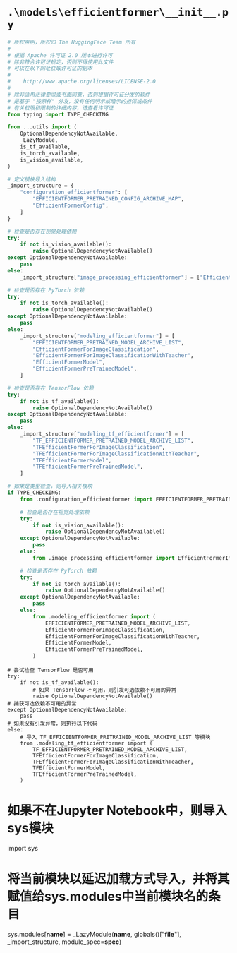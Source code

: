 # `.\models\efficientformer\__init__.py`

```py
# 版权声明，版权归 The HuggingFace Team 所有
#
# 根据 Apache 许可证 2.0 版本进行许可
# 除非符合许可证规定，否则不得使用此文件
# 可以在以下网址获取许可证的副本
#
#    http://www.apache.org/licenses/LICENSE-2.0
#
# 除非适用法律要求或书面同意，否则根据许可证分发的软件
# 是基于 "按原样" 分发，没有任何明示或暗示的担保或条件
# 有关权限和限制的详细内容，请查看许可证
from typing import TYPE_CHECKING

from ...utils import (
    OptionalDependencyNotAvailable,
    _LazyModule,
    is_tf_available,
    is_torch_available,
    is_vision_available,
)

# 定义模块导入结构
_import_structure = {
    "configuration_efficientformer": [
        "EFFICIENTFORMER_PRETRAINED_CONFIG_ARCHIVE_MAP",
        "EfficientFormerConfig",
    ]
}

# 检查是否存在视觉处理依赖
try:
    if not is_vision_available():
        raise OptionalDependencyNotAvailable()
except OptionalDependencyNotAvailable:
    pass
else:
    _import_structure["image_processing_efficientformer"] = ["EfficientFormerImageProcessor"]

# 检查是否存在 PyTorch 依赖
try:
    if not is_torch_available():
        raise OptionalDependencyNotAvailable()
except OptionalDependencyNotAvailable:
    pass
else:
    _import_structure["modeling_efficientformer"] = [
        "EFFICIENTFORMER_PRETRAINED_MODEL_ARCHIVE_LIST",
        "EfficientFormerForImageClassification",
        "EfficientFormerForImageClassificationWithTeacher",
        "EfficientFormerModel",
        "EfficientFormerPreTrainedModel",
    ]

# 检查是否存在 TensorFlow 依赖
try:
    if not is_tf_available():
        raise OptionalDependencyNotAvailable()
except OptionalDependencyNotAvailable:
    pass
else:
    _import_structure["modeling_tf_efficientformer"] = [
        "TF_EFFICIENTFORMER_PRETRAINED_MODEL_ARCHIVE_LIST",
        "TFEfficientFormerForImageClassification",
        "TFEfficientFormerForImageClassificationWithTeacher",
        "TFEfficientFormerModel",
        "TFEfficientFormerPreTrainedModel",
    ]

# 如果是类型检查，则导入相关模块
if TYPE_CHECKING:
    from .configuration_efficientformer import EFFICIENTFORMER_PRETRAINED_CONFIG_ARCHIVE_MAP, EfficientFormerConfig

    # 检查是否存在视觉处理依赖
    try:
        if not is_vision_available():
            raise OptionalDependencyNotAvailable()
    except OptionalDependencyNotAvailable:
        pass
    else:
        from .image_processing_efficientformer import EfficientFormerImageProcessor

    # 检查是否存在 PyTorch 依赖
    try:
        if not is_torch_available():
            raise OptionalDependencyNotAvailable()
    except OptionalDependencyNotAvailable:
        pass
    else:
        from .modeling_efficientformer import (
            EFFICIENTFORMER_PRETRAINED_MODEL_ARCHIVE_LIST,
            EfficientFormerForImageClassification,
            EfficientFormerForImageClassificationWithTeacher,
            EfficientFormerModel,
            EfficientFormerPreTrainedModel,
        )
```  
    # 尝试检查 TensorFlow 是否可用
    try:
        if not is_tf_available():
            # 如果 TensorFlow 不可用，则引发可选依赖不可用的异常
            raise OptionalDependencyNotAvailable()
    # 捕获可选依赖不可用的异常
    except OptionalDependencyNotAvailable:
        pass
    # 如果没有引发异常，则执行以下代码
    else:
        # 导入 TF_EFFICIENTFORMER_PRETRAINED_MODEL_ARCHIVE_LIST 等模块
        from .modeling_tf_efficientformer import (
            TF_EFFICIENTFORMER_PRETRAINED_MODEL_ARCHIVE_LIST,
            TFEfficientFormerForImageClassification,
            TFEfficientFormerForImageClassificationWithTeacher,
            TFEfficientFormerModel,
            TFEfficientFormerPreTrainedModel,
        )
# 如果不在Jupyter Notebook中，则导入sys模块
import sys
# 将当前模块以延迟加载方式导入，并将其赋值给sys.modules中当前模块名的条目
sys.modules[__name__] = _LazyModule(__name__, globals()["__file__"], _import_structure, module_spec=__spec__)
```